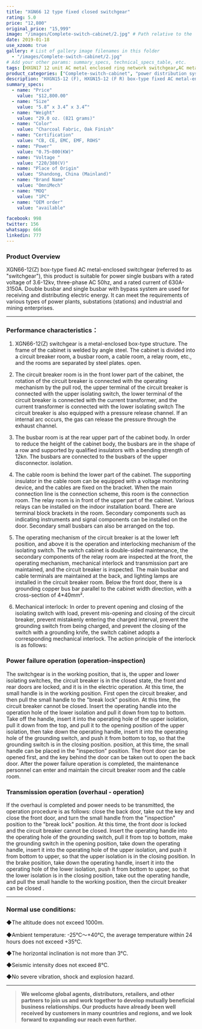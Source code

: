 ```yaml
---
title: "XGN66 12 type fixed closed switchgear"
rating: 5.0
price: "12,800"
original_price: "15,999"
image: "/images/Complete-switch-cabinet/2.jpg" # Path relative to the 'static' folder or use Hugo Pipes
date: 2019-01-18
use_xzoom: true
gallery: # List of gallery image filenames in this folder
  - "/images/Complete-switch-cabinet/2.jpg"
# Add your other params: summary_specs, technical_specs_table, etc.
tags: [HXGN17 12 unit AC metal enclosed ring network switchgear,AC metal enclosed ring network switchgear,12 unit AC metal enclosed ring network switchgear,power distribution system,ring network power supply,stable power distribution,electrical components,circuit breaking,isolation,protection,easy installation,easy maintenance,continuous and secure power supply]
product_categories: ["Complete-switch-cabinet", "power distribution system"]
description: "HXGN15-12 (F), HXGN15-12 (F R) box-type fixed AC metal-enclosed switchgear (hereinafter referred to as switchgear), suitable for rated voltage of 12KV, rated frequency of 50HZ, rated current of 630A and above A three-phase AC system powered by network cabinets or radial terminals, used for segmenting and branching of cable lines."
summary_specs:
  - name: "Price"
    value: "$12,800.00"
  - name: "Size"
    value: "5.8” x 3.4” x 3.4”"
  - name: "Weight"
    value: "29.0 oz. (821 grams)"
  - name: "Color"
    value: "Charcoal Fabric, Oak Finish"
  - name: "Certification"
    value: "CB, CE, EMC, EMF, ROHS"
  - name: "Power"
    value: "0.75~800(KW)"
  - name: "Voltage "
    value: "220/380(V)"
  - name: "Place of Origin"
    value: "Shandong, China (Mainland)"
  - name: "Brand Name"
    value: "OmniMech"
  - name: "MOQ"
    value: "1PC"
  - name: "OEM order"
    value: "available"

facebook: 998
twitter: 156
whatsapp: 666
linkedin: 777    
---
```



### Product Overview


XGN66-12(Z) box-type fixed AC metal-enclosed switchgear (referred to as "switchgear"), this product is suitable for power single busbars with a rated voltage of 3.6-12kv, three-phase AC 50hz, and a rated current of 630A-3150A. Double busbar and single busbar with bypass system are used for receiving and distributing electric energy. It can meet the requirements of various types of power plants, substations (stations) and industrial and mining enterprises.

* * *

### Performance characteristics：

1. XGN66-12(Z) switchgear is a metal-enclosed box-type structure. The frame of the cabinet is welded by angle steel. The cabinet is divided into a circuit breaker room, a busbar room, a cable room, a relay room, etc., and the rooms are separated by steel plates. open.

2. The circuit breaker room is in the front lower part of the cabinet, the rotation of the circuit breaker is connected with the operating mechanism by the pull rod, the upper terminal of the circuit breaker is connected with the upper isolating switch, the lower terminal of the circuit breaker is connected with the current transformer, and the current transformer is connected with the lower isolating switch The circuit breaker is also equipped with a pressure release channel. If an internal arc occurs, the gas can release the pressure through the exhaust channel.

3. The busbar room is at the rear upper part of the cabinet body. In order to reduce the height of the cabinet body, the busbars are in the shape of a row and supported by qualified insulators with a bending strength of 12kn. The busbars are connected to the busbars of the upper disconnector. isolation.

4. The cable room is behind the lower part of the cabinet. The supporting insulator in the cable room can be equipped with a voltage monitoring device, and the cables are fixed on the bracket. When the main connection line is the connection scheme, this room is the connection room. The relay room is in front of the upper part of the cabinet. Various relays can be installed on the indoor installation board. There are terminal block brackets in the room. Secondary components such as indicating instruments and signal components can be installed on the door. Secondary small busbars can also be arranged on the top.

5. The operating mechanism of the circuit breaker is at the lower left position, and above it is the operation and interlocking mechanism of the isolating switch. The switch cabinet is double-sided maintenance, the secondary components of the relay room are inspected at the front, the operating mechanism, mechanical interlock and transmission part are maintained, and the circuit breaker is inspected. The main busbar and cable terminals are maintained at the back, and lighting lamps are installed in the circuit breaker room. Below the front door, there is a grounding copper bus bar parallel to the cabinet width direction, with a cross-section of 4*40mm².

6. Mechanical interlock: In order to prevent opening and closing of the isolating switch with load, prevent mis-opening and closing of the circuit breaker, prevent mistakenly entering the charged interval, prevent the grounding switch from being charged, and prevent the closing of the switch with a grounding knife, the switch cabinet adopts a corresponding mechanical interlock. The action principle of the interlock is as follows:

### Power failure operation (operation-inspection)

The switchgear is in the working position, that is, the upper and lower isolating switches, the circuit breaker is in the closed state, the front and rear doors are locked, and it is in the electric operation. At this time, the small handle is in the working position. First open the circuit breaker, and then pull the small handle to the "break lock" position. At this time, the circuit breaker cannot be closed. Insert the operating handle into the operation hole of the lower isolation and pull it down from top to bottom. Take off the handle, insert it into the operating hole of the upper isolation, pull it down from the top, and pull it to the opening position of the upper isolation, then take down the operating handle, insert it into the operating hole of the grounding switch, and push it from bottom to top, so that the grounding switch is in the closing position. position, at this time, the small handle can be placed in the "inspection" position. The front door can be opened first, and the key behind the door can be taken out to open the back door. After the power failure operation is completed, the maintenance personnel can enter and maintain the circuit breaker room and the cable room.

### Transmission operation (overhaul - operation)

If the overhaul is completed and power needs to be transmitted, the operation procedure is as follows: close the back door, take out the key and close the front door, and turn the small handle from the "inspection" position to the "break lock" position. At this time, the front door is locked and the circuit breaker cannot be closed. Insert the operating handle into the operating hole of the grounding switch, pull it from top to bottom, make the grounding switch in the opening position, take down the operating handle, insert it into the operating hole of the upper isolation, and push it from bottom to upper, so that the upper isolation is in the closing position. In the brake position, take down the operating handle, insert it into the operating hole of the lower isolation, push it from bottom to upper, so that the lower isolation is in the closing position, take out the operating handle, and pull the small handle to the working position, then the circuit breaker can be closed .

* * *

### Normal use conditions:

◆The altitude does not exceed 1000m.

◆Ambient temperature: -25℃～+40℃, the average temperature within 24 hours does not exceed +35℃.

◆The horizontal inclination is not more than 3°C.

◆Seismic intensity does not exceed 8℃.

◆No severe vibration, shock and explosion hazard.


* * *

> **We welcome global agents, distributors, retailers, and other partners to join us and work together to develop mutually beneficial business relationships. Our products have already been well received by customers in many countries and regions, and we look forward to expanding our reach even further.**


